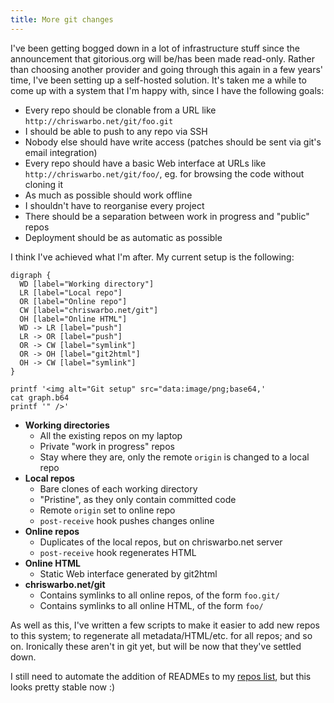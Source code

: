 ```yaml
---
title: More git changes
---
```


I've been getting bogged down in a lot of infrastructure stuff since the announcement that gitorious.org will be/has been made read-only. Rather than choosing another provider and going through this again in a few years' time, I've been setting up a self-hosted solution. It's taken me a while to come up with a system that I'm happy with, since I have the following goals:

 - Every repo should be clonable from a URL like `http://chriswarbo.net/git/foo.git`
 - I should be able to push to any repo via SSH
 - Nobody else should have write access (patches should be sent via git's email integration)
 - Every repo should have a basic Web interface at URLs like `http://chriswarbo.net/git/foo/`, eg. for browsing the code without cloning it
 - As much as possible should work offline
 - I shouldn't have to reorganise every project
 - There should be a separation between work in progress and "public" repos
 - Deployment should be as automatic as possible

I think I've achieved what I'm after. My current setup is the following:

```{pipe="dot -Tpng | base64 > graph.b64"}
digraph {
  WD [label="Working directory"]
  LR [label="Local repo"]
  OR [label="Online repo"]
  CW [label="chriswarbo.net/git"]
  OH [label="Online HTML"]
  WD -> LR [label="push"]
  LR -> OR [label="push"]
  OR -> CW [label="symlink"]
  OR -> OH [label="git2html"]
  OH -> CW [label="symlink"]
}
```

```{.unwrap pipe="sh | pandoc -f html -t json"}
printf '<img alt="Git setup" src="data:image/png;base64,'
cat graph.b64
printf '" />'
```

 - **Working directories**
    - All the existing repos on my laptop
    - Private "work in progress" repos
    - Stay where they are, only the remote `origin` is changed to a local repo
 - **Local repos**
    - Bare clones of each working directory
    - "Pristine", as they only contain committed code
    - Remote `origin` set to online repo
    - `post-receive` hook pushes changes online
 - **Online repos**
    - Duplicates of the local repos, but on chriswarbo.net server
    - `post-receive` hook regenerates HTML
 - **Online HTML**
    - Static Web interface generated by git2html
 - **chriswarbo.net/git**
    - Contains symlinks to all online repos, of the form `foo.git/`
    - Contains symlinks to all online HTML, of the form `foo/`

As well as this, I've written a few scripts to make it easier to add new repos to this system; to regenerate all metadata/HTML/etc. for all repos; and so on. Ironically these aren't in git yet, but will be now that they've settled down.

I still need to automate the addition of READMEs to my [repos list](/essays/repos/index.html), but this looks pretty stable now :)
